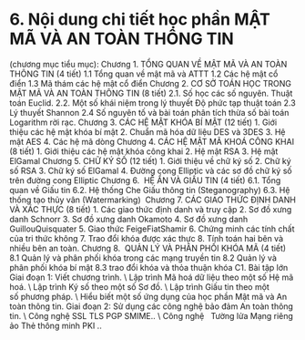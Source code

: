# 6. Nội dung chi tiết học phần MẬT MÃ VÀ AN TOÀN THÔNG TIN
(chương mục tiểu mục): Chương 1. TỔNG QUAN VỀ MẬT MÃ VÀ AN TOÀN THÔNG TIN (4 tiết)  1.1 Tổng quan về mật mã và ATTT 1.2 Các hệ mật cổ điển 1.3 Mã thám các hệ mật cổ điển Chương 2. CƠ SỞ TOÁN HỌC TRONG MẬT MÃ VÀ AN TOÀN THÔNG TIN (8
tiết)  2.1. Số học các số nguyên. Thuật toán Euclid. 2.2. Một số khái niệm trong lý thuyết Độ phức tạp thuật toán 2.3 Lý thuyết Shannon 2.4 Số nguyên tố và bài toán phân tích thừa số bài toán Logarithm rời
rạc. Chương 3. CÁC HỆ MẬT KHÓA BÍ MẬT (12 tiết)  1. Giới thiệu các hệ mật khóa bí mật 2. Chuẩn mã hóa dữ liệu DES và 3DES 3. Hệ mật AES 4. Các hệ mã dòng Chương 4. CÁC HỆ MẬT MÃ KHOÁ CÔNG KHAI (8 tiết)  1. Giới thiệu các hệ mật khóa công khai 2. Hệ mật RSA 3. Hệ mật ElGamal   Chương 5. CHỮ KÝ SỐ (12 tiết) 1. Giới thiệu về chữ ký số 2. Chữ ký số RSA 3. Chữ ký số ElGamal 4. Đường cong Elliptic và các sơ đồ chữ ký số trên đường cong Elliptic Chương 6.  HỆ ẨN VÀ GIẤU TIN (4 tiết) 6.1. Tổng quan về Giấu tin 6.2. Hệ thống Che Giấu thông tin (Steganography) 6.3. Hệ thống tạo thủy vân (Watermarking)  Chương 7. CÁC GIAO THỨC ĐỊNH DANH VÀ XÁC THỰC (8 tiết) 1. Các giao thức định danh và truy cập 2. Sơ đồ xưng danh Schnorr 3. Sơ đồ xưng danh Okamoto 4. Sơ đồ xưng danh GuillouQuisquater 5. Giao thức FeigeFiatShamir 6. Chứng minh các tính chất của tri thức không 7. Trao đổi khóa được xác thực 8. Tính toán hai bên và nhiều bên an toàn. Chương 8.  QUẢN LÝ VÀ PHÂN PHỐI KHÓA MÃ (4 tiết) 8.1 Quản lý và phân phối khóa trong các mạng truyền tin 8.2 Quản lý và phân phối khóa bí mật 8.3 trao đổi khóa và thỏa thuận khóa C1. Bài tập lớn Giai đoạn 1: Viết chương trình. \ Lập trình Mã hoá dữ liệu theo một số Hệ mã hoá. \ Lập trình Ký số theo một số Sơ đồ. \ Lập trình Giấu tin theo một số phương pháp. \ Hiểu biết một số ứng dụng của học phần Mật mã và An toàn thông tin. Giai đoạn 2: Sử dụng các công nghệ bảo đảm An toàn thông tin. \ Công nghệ  SSL TLS PGP SMIME.. \ Công nghệ   Tường lửa Mạng riêng ảo Thẻ thông minh PKI ..
